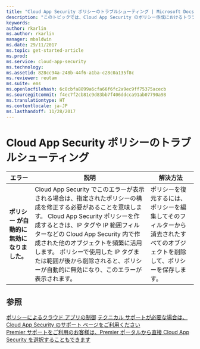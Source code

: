 ```yaml
---
title: "Cloud App Security ポリシーのトラブルシューティング | Microsoft Docs"
description: "このトピックでは、Cloud App Security のポリシー作成におけるトラブルシューティングのプロセスについて説明します。"
keywords: 
author: rkarlin
ms.author: rkarlin
manager: mbaldwin
ms.date: 29/11/2017
ms.topic: get-started-article
ms.prod: 
ms.service: cloud-app-security
ms.technology: 
ms.assetid: 828cc94a-248b-44f6-a1ba-c28c0a135f8c
ms.reviewer: reutam
ms.suite: ems
ms.openlocfilehash: 6c8cbfa8899a6cfa66f6fc2a9ec9ff75375acecb
ms.sourcegitcommit: f4ec7f2cb81c9d83bb7f406ddcca91ab07790a98
ms.translationtype: HT
ms.contentlocale: ja-JP
ms.lasthandoff: 11/28/2017
---
```

# <a name="troubleshooting-cloud-app-security-policies"></a>Cloud App Security ポリシーのトラブルシューティング

|エラー|説明|解決方法|
|----|----|----|
| **ポリシー <policy name> が自動的に無効になりました。**|Cloud App Security でこのエラーが表示される場合は、指定されたポリシーの構成を修正する必要があることを意味します。 Cloud App Security ポリシーを作成するときは、IP タグや IP 範囲フィルターなどの Cloud App Security 内で作成された他のオブジェクトを頻繁に活用します。 ポリシーで使用した IP タグまたは範囲が後から削除されると、ポリシーが自動的に無効になり、このエラーが表示されます。 |ポリシーを復元するには、ポリシーを編集してそのフィルターから消去されたすべてのオブジェクトを削除して、ポリシーを保存します。|



## <a name="see-also"></a>参照
[ポリシーによるクラウド アプリの制御](control-cloud-apps-with-policies.md)
[テクニカル サポートが必要な場合は、Cloud App Security のサポート ページをご利用ください](http://support.microsoft.com/oas/default.aspx?prid=16031)  
[Premier サポートをご利用のお客様は、Premier ポータルから直接 Cloud App Security を選択することもできます](https://premier.microsoft.com/)

